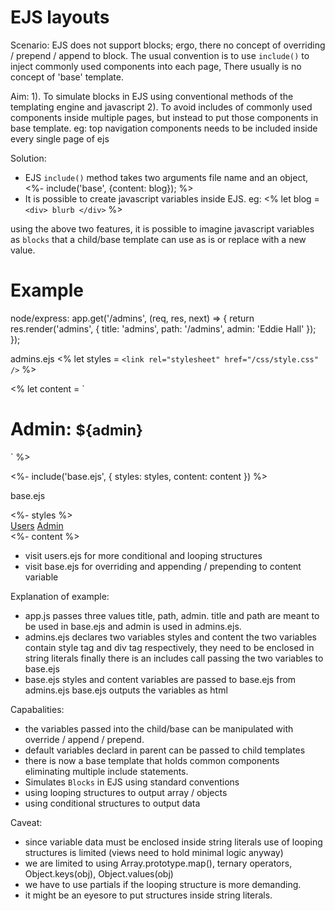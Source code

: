 # EJS layouts 

Scenario:
EJS does not support blocks; ergo, there no concept of overriding / prepend / append to block.
The usual convention is to use `include()` to inject commonly used components into each page, There usually is no concept of 'base' template.

Aim:
1). To simulate blocks in EJS using conventional methods of the templating engine and javascript
2). To avoid includes of commonly used components inside multiple pages, but instead to put those components in base template.
    eg: top navigation components needs to be included inside every single page of ejs

Solution:
* EJS `include()` method takes two arguments file name and an object, <%- include('base', {content: blog}); %>
* It is possible to create javascript variables inside EJS. eg: <% let blog = `<div> blurb </div>` %>

using the above two features, it is possible to imagine javascript variables as `blocks` that a child/base template can use as is or replace with a new value.

# Example

node/express:
app.get('/admins', (req, res, next) => {
  return res.render('admins', {
    title: 'admins',
    path: '/admins',
    admin: 'Eddie Hall'
  });
});

admins.ejs
<% let styles = `
    <link rel="stylesheet" href="/css/style.css" />
    ` 
%>

<% let content = `
<div class="content"> 
    <h1>Admin: <small>${admin}</small></h1>
</div>
` %>

<%- include('base.ejs', {
    styles: styles, 
    content: content
}) %>

base.ejs
<!DOCTYPE html>
<html>
  <head>
    <title><%= title %></title>
    <%- styles %>
  </head>
  <body>
    <div class="topnav">
      <a class="<%= path === '/users'? 'active' : '' %>" href="/users">Users</a>
      <a class="<%= path === '/admins'? 'active' : '' %>" href="/admins">Admin</a>
    </div>
    <%- content %>
  </body>
</html>

* visit users.ejs for more conditional and looping structures
* visit base.ejs for overriding and appending / prepending to content variable

Explanation of example:
* app.js 
    passes three values title, path, admin. 
    title and path are meant to be used in base.ejs and admin is used in admins.ejs.
* admins.ejs
    declares two variables styles and content
    the two variables contain style tag and div tag respectively, they need to be enclosed in string literals
    finally there is an includes call passing the two variables to base.ejs
* base.ejs
    styles and content variables are passed to base.ejs from admins.ejs
    base.ejs outputs the variables as html

Capabalities:
* the variables passed into the child/base can be manipulated with override / append / prepend.
* default variables declard in parent can be passed to child templates
* there is now a base template that holds common components eliminating multiple include statements.
* Simulates `Blocks` in EJS using standard conventions
* using looping structures to output array / objects
* using conditional structures to output data

Caveat: 
* since variable data must be enclosed inside string literals use of looping structures is limited (views need to hold minimal logic anyway)
* we are limited to using Array.prototype.map(), ternary operators, Object.keys(obj), Object.values(obj)
* we have to use partials if the looping structure is more demanding.
* it might be an eyesore to put structures inside string literals.